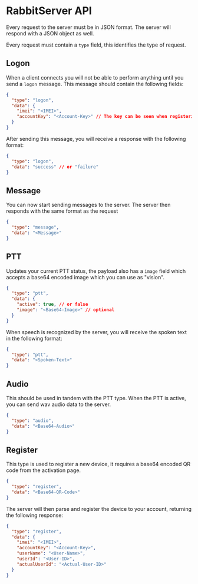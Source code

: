 # RabbitServer API

Every request to the server must be in JSON format. The server will respond with a JSON object as well.

Every request must contain a `type` field, this identifies the type of request.

## Logon

When a client connects you will not be able to perform anything until you send a `logon` message. This message should contain the following fields:

```json
{
  "type": "logon",
  "data": {
    "imei": "<IMEI>",
    "accountKey": "<Account-Key>" // The key can be seen when registering the device
  }
}
```

After sending this message, you will receive a response with the following format:

```json
{
  "type": "logon",
  "data": "success" // or "failure"
}
```

## Message

You can now start sending messages to the server. The server then responds with the same format as the request

```json
{
  "type": "message",
  "data": "<Message>"
}
```

## PTT

Updates your current PTT status, the payload also has a `image` field which accepts a base64 encoded image which you can use as "vision".

```json
{
  "type": "ptt",
  "data": {
    "active": true, // or false
    "image": "<Base64-Image>" // optional
  }
}
```

When speech is recognized by the server, you will receive the spoken text in the following format:

```json
{
  "type": "ptt",
  "data": "<Spoken-Text>"
}
```

## Audio

This should be used in tandem with the PTT type. When the PTT is active, you can send wav audio data to the server.

```json
{
  "type": "audio",
  "data": "<Base64-Audio>"
}
```

## Register

This type is used to register a new device, it requires a base64 encoded QR code from the activation page.

```json
{
  "type": "register",
  "data": "<Base64-QR-Code>"
}
```

The server will then parse and register the device to your account, returning the following response:

```json
{
  "type": "register",
  "data": {
    "imei": "<IMEI>",
    "accountKey": "<Account-Key>",
    "userName": "<User-Name>",
    "userId": "<User-ID>",
    "actualUserId": "<Actual-User-ID>"
  }
}
```
